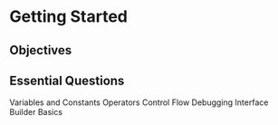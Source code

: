 # Getting Started

## Objectives

## Essential Questions

Variables and Constants
Operators
Control Flow
Debugging
Interface Builder Basics
